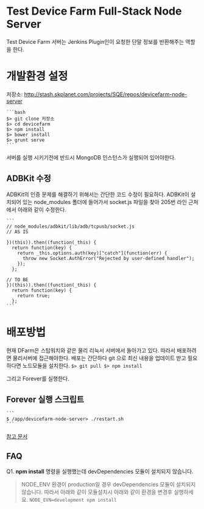# Test Device Farm Full-Stack Node Server
Test Device Farm 서버는 Jenkins Plugin인이 요청한 단말 정보를 반환해주는 역할을 한다. 


# 개발환경 설정
저장소: http://stash.skplanet.com/projects/SQE/repos/devicefarm-node-server

    ```bash
    $> git clone 저장소
    $> cd devicefarm
    $> npm install
    $> bower install
    $> grunt serve
    ```
서버를 실행 시키기전에 반드시 MongoDB 인스턴스가 실행되어 있어야한다.

## ADBKit 수정
ADBKit의 인증 문제를 해결하기 위해서는 간단한 코드 수정이 필요하다. 
ADBKit이 설치되어 있는 node_modules 폴더에 들어가서 socket.js 파일을 찾아 205번 라인 근처에서 아래와 같이 수정한다. 

    ```
    // node_modules/adbkit/lib/adb/tcpusb/socket.js
    // AS IS
    
    })(this)).then((function(_this) {
      return function(key) {
        return _this.options.auth(key)["catch"](function(err) {
          throw new Socket.AuthError("Rejected by user-defined handler");
        });
      };

    // TO BE
    })(this)).then((function(_this) {
      return function(key) {
        return true;
      };
    ```

# 배포방법
현재 DFarm은 스탑워치와 같은 물리 리눅서 서버에서 돌아가고 있다. 따라서 배포하려면 물리서버에 접근해야한다. 
배포는 간단하다 git 으로 최신 내용을 업데이트 받고 필요하다면 노드모듈을 설치한다. 
    ```
    $> git pull
    $> npm install
    ```

그리고 Forever를 실행한다. 

## Forever 실행 스크립트
    ```
    $ /app/devicefarm-node-server> ./restart.sh
    ```
[참고 문서](http://coffeenix.net/doc/shell/introbashscript.htm)


## FAQ
Q1. **npm install** 명령을 실행했는데 devDependencies 모듈이 설치되지 않습니다. 
> NODE_ENV 환경이 production일 경우 devDependencies 모듈이 설치되지 않습니다. 따라서 아래와 같이 모듈설치시 아래와 같이 환경을 변경후 실행하세요. 
    ```
    NODE_EVN=development npm install
    ```
